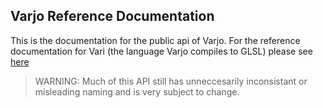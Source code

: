 ## Varjo Reference Documentation

This is the documentation for the public api of Varjo. For the reference documentation for Vari (the language Varjo compiles to GLSL) please see [here](http://techsnuffle.com/varjo/vari-reference.html)

> WARNING: Much of this API still has unneccesarily inconsistant or misleading naming and is very subject to change.
